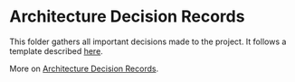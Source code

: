 # Architecture Decision Records

This folder gathers all important decisions made to the project.
It follows a template described [here](https://github.com/joelparkerhenderson/architecture-decision-record/blob/main/templates/decision-record-template-by-michael-nygard/index.md).

More on [Architecture Decision Records](https://github.com/joelparkerhenderson/architecture-decision-record).
